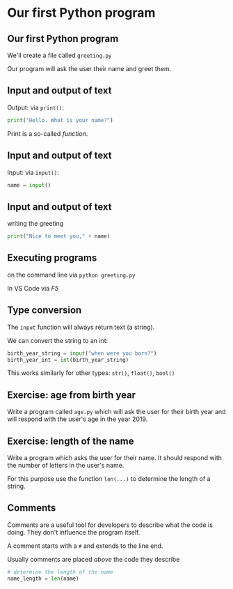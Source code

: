 # Our first Python program

## Our first Python program

We'll create a file called `greeting.py`

Our program will ask the user their name and greet them.

## Input and output of text

Output: via `print()`:

```py
print("Hello. What is your name?")
```

Print is a so-called _function_.

## Input and output of text

Input: via `input()`:

```py
name = input()
```

## Input and output of text

writing the greeting

```py
print("Nice to meet you," + name)
```

## Executing programs

on the command line via `python greeting.py`

In VS Code via _F5_

## Type conversion

The `input` function will always return text (a string).

We can convert the string to an int:

```py
birth_year_string = input("when were you born?")
birth_year_int = int(birth_year_string)
```

This works similarly for other types: `str()`, `float()`, `bool()`

## Exercise: age from birth year

Write a program called `age.py` which will ask the user for their birth year and will respond with the user's age in the year 2019.

## Exercise: length of the name

Write a program which asks the user for their name. It should respond with the number of letters in the user's name.

For this purpose use the function `len(...)` to determine the length of a string.

## Comments

Comments are a useful tool for developers to describe what the code is doing. They don't influence the program itself.

A comment starts with a `#` and extends to the line end.

Usually comments are placed _above_ the code they describe

```py
# determine the length of the name
name_length = len(name)
```
